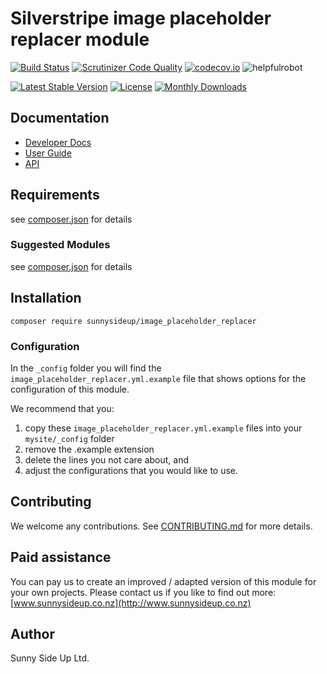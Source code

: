 # Silverstripe image placeholder replacer module
[![Build Status](https://travis-ci.org/sunnysideup/silverstripe-image_placeholder_replacer.svg?branch=master)](https://travis-ci.org/sunnysideup/silverstripe-image_placeholder_replacer)
[![Scrutinizer Code Quality](https://scrutinizer-ci.com/g/sunnysideup/silverstripe-image_placeholder_replacer/badges/quality-score.png?b=master)](https://scrutinizer-ci.com/g/sunnysideup/silverstripe-image_placeholder_replacer/?branch=master)
[![codecov.io](https://codecov.io/github/sunnysideup/silverstripe-image_placeholder_replacer/coverage.svg?branch=master)](https://codecov.io/github/sunnysideup/silverstripe-image_placeholder_replacer?branch=master)
![helpfulrobot](https://helpfulrobot.io/sunnysideup/image_placeholder_replacer/badge)

[![Latest Stable Version](https://poser.pugx.org/sunnysideup/image_placeholder_replacer/version)](https://packagist.org/packages/sunnysideup/image_placeholder_replacer)
[![License](https://poser.pugx.org/sunnysideup/image_placeholder_replacer/license)](https://packagist.org/packages/sunnysideup/image_placeholder_replacer)
[![Monthly Downloads](https://poser.pugx.org/sunnysideup/image_placeholder_replacer/d/monthly)](https://packagist.org/packages/sunnysideup/image_placeholder_replacer)


## Documentation



 * [Developer Docs](docs/en/INDEX.md)
 * [User Guide](docs/en/userguide.md)
 * [API](http://ssmods.com/apis/image_placeholder_replacer/docs/en/api/)

## Requirements



see [composer.json](composer.json) for details

### Suggested Modules



see [composer.json](composer.json) for details


## Installation


```
composer require sunnysideup/image_placeholder_replacer
```

### Configuration



In the `_config` folder you will find the `image_placeholder_replacer.yml.example`
file that shows options for the configuration of this module.

We recommend that you:

  1. copy these `image_placeholder_replacer.yml.example` files into your
`mysite/_config` folder
  2. remove the .example extension
  3. delete the lines you not care about, and
  4. adjust the configurations that you would like to use.


## Contributing



We welcome any contributions. See [CONTRIBUTING.md](CONTRIBUTING.md) for more details.

## Paid assistance



You can pay us to create an improved / adapted version of this module for your own projects.  Please contact us if you like to find out more: [www.sunnysideup.co.nz](http://www.sunnysideup.co.nz)

## Author



Sunny Side Up Ltd.
